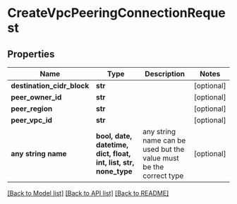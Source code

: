 # CreateVpcPeeringConnectionRequest


## Properties
Name | Type | Description | Notes
------------ | ------------- | ------------- | -------------
**destination_cidr_block** | **str** |  | [optional] 
**peer_owner_id** | **str** |  | [optional] 
**peer_region** | **str** |  | [optional] 
**peer_vpc_id** | **str** |  | [optional] 
**any string name** | **bool, date, datetime, dict, float, int, list, str, none_type** | any string name can be used but the value must be the correct type | [optional]

[[Back to Model list]](../README.md#documentation-for-models) [[Back to API list]](../README.md#documentation-for-api-endpoints) [[Back to README]](../README.md)


